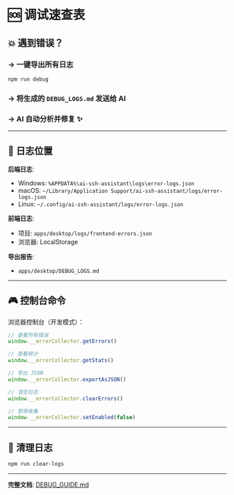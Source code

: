 # 🆘 调试速查表

## 💥 遇到错误？

### → 一键导出所有日志
```bash
npm run debug
```

### → 将生成的 `DEBUG_LOGS.md` 发送给 AI

### → AI 自动分析并修复 ✨

---

## 📍 日志位置

**后端日志**:
- Windows: `%APPDATA%\ai-ssh-assistant\logs\error-logs.json`
- macOS: `~/Library/Application Support/ai-ssh-assistant/logs/error-logs.json`
- Linux: `~/.config/ai-ssh-assistant/logs/error-logs.json`

**前端日志**:
- 项目: `apps/desktop/logs/frontend-errors.json`
- 浏览器: LocalStorage

**导出报告**:
- `apps/desktop/DEBUG_LOGS.md`

---

## 🎮 控制台命令

浏览器控制台（开发模式）：

```javascript
// 查看所有错误
window.__errorCollector.getErrors()

// 查看统计
window.__errorCollector.getStats()

// 导出 JSON
window.__errorCollector.exportAsJSON()

// 清空日志
window.__errorCollector.clearErrors()

// 禁用收集
window.__errorCollector.setEnabled(false)
```

---

## 🧹 清理日志

```bash
npm run clear-logs
```

---

**完整文档**: [DEBUG_GUIDE.md](./DEBUG_GUIDE.md)


